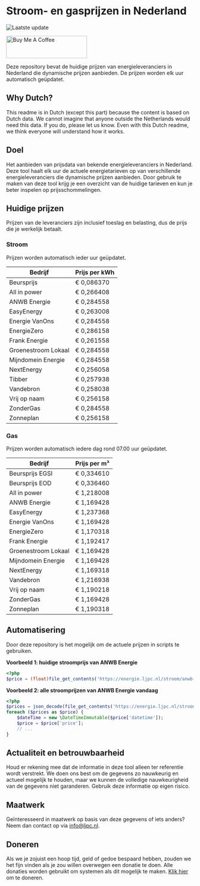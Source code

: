 # Stroom- en gasprijzen in Nederland

![Laatste update](https://img.shields.io/badge/laatste%20update-2024--09--21%2017%3A01%20CET-brightgreen)

<a href="https://www.buymeacoffee.com/Lars-" target="_blank"><img src="https://cdn.buymeacoffee.com/buttons/v2/default-orange.png" alt="Buy Me A Coffee" height="60" style="height: 60px !important;width: 217px !important;" ></a>

Deze repository bevat de huidige prijzen van energieleveranciers in Nederland die dynamische prijzen aanbieden. De prijzen worden elk uur automatisch geüpdatet.

## Why Dutch?

This readme is in Dutch (except this part) because the content is based on Dutch data. We cannot imagine that anyone outside the Netherlands would need this data. If you do, please let us know. Even with this Dutch readme, we think
everyone will understand how it works.

## Doel

Het aanbieden van prijsdata van bekende energieleveranciers in Nederland. Deze tool haalt elk uur de actuele energietarieven op van verschillende energieleveranciers die dynamische prijzen aanbieden. Door gebruik te maken van deze tool
krijg je een overzicht van de huidige tarieven en kun je beter inspelen op prijsschommelingen.

## Huidige prijzen

Prijzen van de leveranciers zijn inclusief toeslag en belasting, dus de prijs die je werkelijk betaalt.

### Stroom

Prijzen worden automatisch ieder uur geüpdatet.

 Bedrijf | Prijs per kWh 
---------|---------------
Beursprijs | € 0,086370
All in power | € 0,266408
ANWB Energie | € 0,284558
EasyEnergy | € 0,263008
Energie VanOns | € 0,284558
EnergieZero | € 0,286158
Frank Energie | € 0,261558
Groenestroom Lokaal | € 0,284558
Mijndomein Energie | € 0,284558
NextEnergy | € 0,256058
Tibber | € 0,257938
Vandebron | € 0,258038
Vrij op naam | € 0,256158
ZonderGas | € 0,284558
Zonneplan | € 0,256158


### Gas

Prijzen worden automatisch iedere dag rond 07.00 uur geüpdatet.

 Bedrijf | Prijs per m³ 
---------|--------------
Beursprijs EGSI | € 0,334610
Beursprijs EOD | € 0,336460
All in power | € 1,218008
ANWB Energie | € 1,169428
EasyEnergy | € 1,237368
Energie VanOns | € 1,169428
EnergieZero | € 1,170318
Frank Energie | € 1,192417
Groenestroom Lokaal | € 1,169428
Mijndomein Energie | € 1,169428
NextEnergy | € 1,169318
Vandebron | € 1,216938
Vrij op naam | € 1,190218
ZonderGas | € 1,169428
Zonneplan | € 1,190318


## Automatisering

Door deze repository is het mogelijk om de actuele prijzen in scripts te gebruiken.

**Voorbeeld 1: huidige stroomprijs van ANWB Energie**

```php
<?php
$price = (float)file_get_contents('https://energie.ljpc.nl/stroom/anwb-energie-nu.txt');

```

**Voorbeeld 2: alle stroomprijzen van ANWB Energie vandaag**

```php
<?php
$prices = json_decode(file_get_contents('https://energie.ljpc.nl/stroom/all-in-power-vandaag.json'),true);
foreach ($prices as $price) {
    $dateTime = new \DateTimeImmutable($price['datetime']);
    $price = $price['price'];
    // ...
}
```

## Actualiteit en betrouwbaarheid

Houd er rekening mee dat de informatie in deze tool alleen ter referentie wordt verstrekt. We doen ons best om de gegevens zo nauwkeurig en actueel mogelijk te houden, maar we kunnen de volledige nauwkeurigheid van de gegevens niet
garanderen. Gebruik deze informatie op eigen risico.

## Maatwerk

Geïnteresseerd in maatwerk op basis van deze gegevens of iets anders? Neem dan contact op
via [info@ljpc.nl](mailto:info@ljpc.nl?subject=Energie%20prijzen).

## Doneren

Als we je zojuist een hoop tijd, geld of gedoe bespaard hebben, zouden we het fijn vinden als je zou willen overwegen een
donatie te doen. Alle donaties worden gebruikt om systemen als dit mogelijk te
maken. [Klik hier](https://www.buymeacoffee.com/Lars-) om te doneren.
